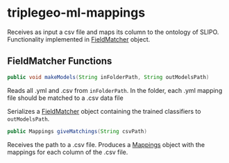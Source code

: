 # triplegeo-ml-mappings

Receives as input a csv file and maps its column to the ontology of SLIPO. Functionality implemented in [FieldMatcher](src/main/java/eu/slipo/triplegeo/ml/mappings/FieldMatcher.java) object.


## FieldMatcher Functions

```java
public void makeModels(String inFolderPath, String outModelsPath)
```

Reads all .yml and .csv from `inFolderPath`. In the folder, each .yml mapping file should be matched to a .csv data file

Serializes a [FieldMatcher](src/main/java/eu/slipo/triplegeo/ml/mappings/FieldMatcher.java) object containing the trained classifiers to `outModelsPath`.

```java
public Mappings giveMatchings(String csvPath)
```

Receives the path to a .csv file. Produces a [Mappings](src/main/java/eu/slipo/triplegeo/ml/mappings/Mappings.java) object with the mappings for each column of the .csv file.
